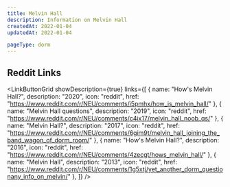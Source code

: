 ```yaml
---
title: Melvin Hall
description: Information on Melvin Hall
createdAt: 2022-01-04
updatedAt: 2022-01-04

pageType: dorm
---
```


## Reddit Links

<LinkButtonGrid showDescription={true} links={[
{
name: "How's Melvin Hall?",
description: "2020",
icon: "reddit",
href: "https://www.reddit.com/r/NEU/comments/i5pmhx/how_is_melvin_hall/"
},
{
name: "Melvin Hall questions",
description: "2019",
icon: "reddit",
href: "https://www.reddit.com/r/NEU/comments/c4ix17/melvin_hall_noob_qs/"
},
{
name: "Melvin Hall?",
description: "2017",
icon: "reddit",
href: "https://www.reddit.com/r/NEU/comments/6gim9t/melvin_hall_joining_the_band_wagon_of_dorm_room/"
},
{
name: "How's Melvin Hall?",
description: "2016",
icon: "reddit",
href: "https://www.reddit.com/r/NEU/comments/4zecgt/hows_melvin_hall/"
},
{
name: "Melvin Hall",
description: "2013",
icon: "reddit",
href: "https://www.reddit.com/r/NEU/comments/1g5xtj/yet_another_dorm_questionany_info_on_melvin/"
},
]} />
